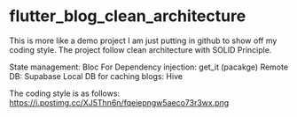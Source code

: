 # flutter_blog_clean_architecture

This is more like a demo project I am just putting in github to show off my coding style. The project follow clean architecture with SOLID Principle.

State management: Bloc
For Dependency injection: get_it (pacakge)
Remote DB: Supabase
Local DB for caching blogs: Hive



The coding style is as follows:
https://i.postimg.cc/XJ5Thn6n/fqeiepngw5aeco73r3wx.png


